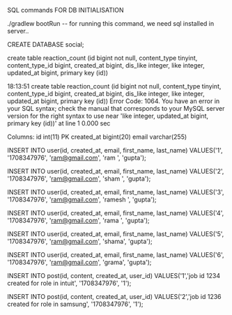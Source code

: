 SQL commands FOR DB INITIALISATION

./gradlew bootRun -- for running this command, we need sql installed in server..



CREATE DATABASE social;


create table reaction_count (id bigint not null, content_type tinyint, content_type_id bigint, created_at bigint, dis_like integer, like integer, updated_at bigint, primary key (id))

18:13:51	create table reaction_count (id bigint not null, content_type tinyint, content_type_id bigint, created_at bigint, dis_like integer, like integer, updated_at bigint, primary key (id))	Error Code: 1064. You have an error in your SQL syntax; check the manual that corresponds to your MySQL server version for the right syntax to use near 'like integer, updated_at bigint, primary key (id))' at line 1	0.000 sec


Columns:
id int(11) PK 
created_at bigint(20) 
email varchar(255) 

INSERT INTO user(id, created_at, email, first_name, last_name) 
VALUES('1', '1708347976', 'ram@gmail.com', 'ram ', 'gupta');

INSERT INTO user(id, created_at, email, first_name, last_name) 
VALUES('2', '1708347976', 'ram@gmail.com', 'sham ', 'gupta');

INSERT INTO user(id, created_at, email, first_name, last_name) 
VALUES('3', '1708347976', 'ram@gmail.com', 'ramesh ', 'gupta');

INSERT INTO user(id, created_at, email, first_name, last_name) 
VALUES('4', '1708347976', 'ram@gmail.com', 'rama ', 'gupta');

INSERT INTO user(id, created_at, email, first_name, last_name) 
VALUES('5', '1708347976', 'ram@gmail.com', 'shama', 'gupta');

INSERT INTO user(id, created_at, email, first_name, last_name) 
VALUES('6', '1708347976', 'ram@gmail.com', 'grama', 'gupta');


INSERT INTO post(id, content, created_at, user_id)
VALUES('1','job id 1234 created for role in intuit', '1708347976', '1');

INSERT INTO post(id, content, created_at, user_id)
VALUES('2','job id 1236 created for role in samsung', '1708347976', '1');





